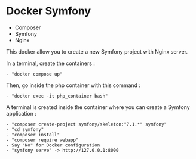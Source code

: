 # Docker Symfony
- Composer
- Symfony
- Nginx

This docker allow you to create a new Symfony project with Nginx server.

In a terminal, create the containers :

    - "docker compose up"

Then, go inside the php container with this command :

    - "docker exec -it php_container bash"

A terminal is created inside the container where you can create a Symfony application :

    - "composer create-project symfony/skeleton:"7.1.*" symfony"
    - "cd symfony"
    - "composer install"
    - "composer require webapp"
    - Say "No" for Docker configuration
    - "symfony serve" -> http://127.0.0.1:8000
    
